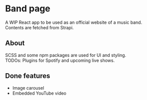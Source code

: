 # Band page

A WIP React app to be used as an official website of a music band.\
Contents are fetched from Strapi.

## About

SCSS and some npm packages are used for UI and styling.\
TODOs: Plugins for Spotify and upcoming live shows.

## Done features

- Image carousel
- Embedded YouTube video
